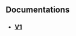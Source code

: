## Documentations

+ ### [V1][documentation_v1]

[documentation_v1]: documentations/v1/documentation.json